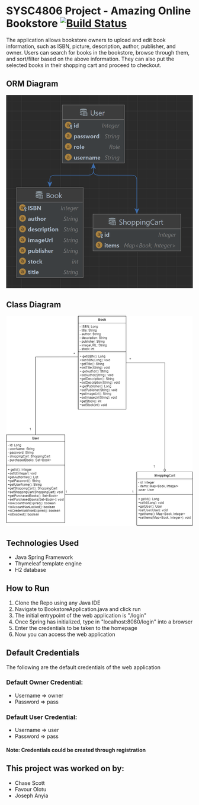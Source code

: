 # SYSC4806 Project - Amazing Online Bookstore [![Build Status](https://github.com/Favourolotu/Amazing-online-bookstore/actions/workflows/maven.yml/badge.svg?branch=master)](https://github.com/Favourolotu/Amazing-online-bookstore/actions)
The application allows bookstore owners to upload and edit book information, such as ISBN, picture, description, author, publisher, and owner. Users can search for books in the bookstore, browse through them, and sort/filter based on the above information. They can also put the selected books in their shopping cart and proceed to checkout.

## ORM Diagram
![alt text](https://github.com/favourolotu/amazing-online-bookstore/blob/master/ObjectRelationalMapping.png?raw=true)

## Class Diagram
![alt text](https://github.com/favourolotu/amazing-online-bookstore/blob/master/class_diagram.png?raw=true)


## Technologies Used
- Java Spring Framework
- Thymeleaf template engine
- H2 database

## How to Run
1. Clone the Repo using any Java IDE
2. Navigate to BookstoreApplication.java and click run
3. The initial entrypoint of the web application is "/login"
4. Once Spring has initialized, type in "localhost:8080/login" into a browser
5. Enter the credentials to be taken to the homepage
6. Now you can access the web application

## Default Credentials
The following are the default credentials of the web application
### Default Owner Credential:
- Username => owner
- Password => pass
### Default User Credential:
- Username => user
- Password => pass
#### Note: Credentials could be created through registration

## This project was worked on by:
- Chase Scott
- Favour Olotu
- Joseph Anyia


